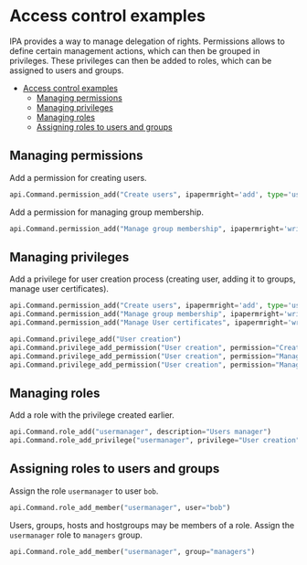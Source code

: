 # Access control examples

IPA provides a way to manage delegation of rights. Permissions allows to define
certain management actions, which can then be grouped in privileges. These
privileges can then be added to roles, which can be assigned to users and
groups.

- [Access control examples](#access-control-examples)
  - [Managing permissions](#managing-permissions)
  - [Managing privileges](#managing-privileges)
  - [Managing roles](#managing-roles)
  - [Assigning roles to users and groups](#assigning-roles-to-users-and-groups)

## Managing permissions

Add a permission for creating users.

```python
api.Command.permission_add("Create users", ipapermright='add', type='user')
```

Add a permission for managing group membership.

```python
api.Command.permission_add("Manage group membership", ipapermright='write', type='group', attrs="member")
```

## Managing privileges

Add a privilege for user creation process (creating user, adding it to groups,
manage user certificates).

```python
api.Command.permission_add("Create users", ipapermright='add', type='user')
api.Command.permission_add("Manage group membership", ipapermright='write', type='group', attrs="member")
api.Command.permission_add("Manage User certificates", ipapermright='write', type='user', attrs='usercertificate')

api.Command.privilege_add("User creation")
api.Command.privilege_add_permission("User creation", permission="Create users")
api.Command.privilege_add_permission("User creation", permission="Manage group membership")
api.Command.privilege_add_permission("User creation", permission="Manage User certificates")
```

## Managing roles

Add a role with the privilege created earlier.

```python
api.Command.role_add("usermanager", description="Users manager")
api.Command.role_add_privilege("usermanager", privilege="User creation")
```

## Assigning roles to users and groups

Assign the role `usermanager` to user `bob`.

```python
api.Command.role_add_member("usermanager", user="bob")
```

Users, groups, hosts and hostgroups may be members of a role. Assign the
`usermanager` role to `managers` group.

```python
api.Command.role_add_member("usermanager", group="managers")
```
